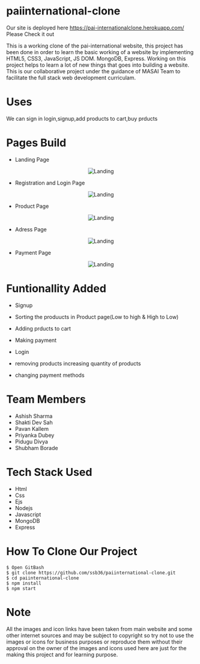 # paiinternational-clone
Our site is deployed here https://pai-internationalclone.herokuapp.com/ Please Check it out

This is a working clone of the pai-international website, this project has been done in order to learn the basic working of a website by implementing HTML5, CSS3, JavaScript, JS DOM. MongoDB, Express. Working on this project helps to learn a lot of new things that goes into building a website. This is our collaborative project under the guidance of MASAI Team to facilitate the full stack web development curriculam.

# Uses

We can sign in login,signup,add products to cart,buy prducts

# Pages Build

* Landing Page

<p align="center">
  <img src="https://miro.medium.com/max/2560/1*vKwN8LZGCda1Il7R0TGHnQ.jpeg" title="Landing">
</p>

* Registration and Login Page

<p align="center">
  <img src="https://miro.medium.com/max/2560/1*blrWd0WSKSqMCpDaUc7dUA.jpeg" title="Landing">
</p>

* Product Page

<p align="center">
  <img src="https://miro.medium.com/max/2560/1*1_1bpaGxhDcerS624VArMw.jpeg" title="Landing">
</p>

* Adress Page

<p align="center">
  <img src="https://miro.medium.com/max/2560/1*blrWd0WSKSqMCpDaUc7dUA.jpeg" title="Landing">
</p>

* Payment Page

<p align="center">
  <img src="https://miro.medium.com/max/2560/1*ODZPVUejLh8lNqsOETi6rw.jpeg" title="Landing">
</p>

# Funtionallity Added

* Signup

* Sorting the produucts in Product page(Low to high & High to Low)

* Adding prducts to cart

* Making payment

* Login

* removing products increasing quantity of products

* changing payment methods

# Team Members

* Ashish Sharma
* Shakti Dev Sah
* Pavan Kallem
* Priyanka Dubey
* Pidugu Divya
* Shubham Borade

# Tech Stack Used

* Html
* Css
* Ejs
* Nodejs
* Javascript
* MongoDB
* Express

# How To Clone Our Project
```
$ Open GitBash
$ git clone https://github.com/ssb36/paiinternational-clone.git
$ cd paiinternational-clone
$ npm install
$ npm start
```

# Note 

All the images and icon links have been taken from main website and some other internet sources and may be subject to copyright so try not to use the images or icons for business purposes or reproduce them without their approval on the owner of the images and icons used here are just for the making this project and for learning purpose.



